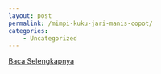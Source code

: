 ```yaml
---
layout: post
permalink: /mimpi-kuku-jari-manis-copot/
categories:
    - Uncategorized
---
```


[Baca Selengkapnya](/06)